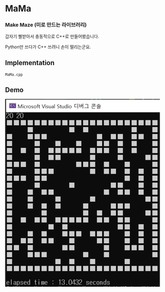 # MaMa

### Make Maze (미로 만드는 라이브러리)


갑자기 삘받아서 충동적으로 C++로 만들어봤습니다.

Python만 쓰다가 C++ 쓰려니 손이 떨리는군요.

## Implementation
```
MaMa.cpp
```

## Demo
<img src="./images/20x20.PNG" alt="demo">
